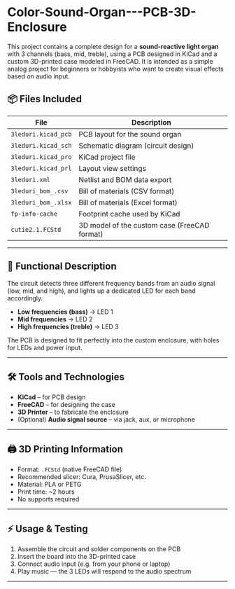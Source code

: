 # Color-Sound-Organ---PCB-3D-Enclosure
This project contains a complete design for a **sound-reactive light organ** with 3 channels (bass, mid, treble), using a PCB designed in KiCad and a custom 3D-printed case modeled in FreeCAD.
It is intended as a simple analog project for beginners or hobbyists who want to create visual effects based on audio input.


## 📦 Files Included

| File | Description |
|------|-------------|
| `3leduri.kicad_pcb` | PCB layout for the sound organ |
| `3leduri.kicad_sch` | Schematic diagram (circuit design) |
| `3leduri.kicad_pro` | KiCad project file |
| `3leduri.kicad_prl` | Layout view settings |
| `3leduri.xml`       | Netlist and BOM data export |
| `3leduri_bom_.csv`  | Bill of materials (CSV format) |
| `3leduri_bom_.xlsx` | Bill of materials (Excel format) |
| `fp-info-cache`     | Footprint cache used by KiCad |
| `cutie2.1.FCStd`    | 3D model of the custom case (FreeCAD format) |
---

## 🧠 Functional Description

The circuit detects three different frequency bands from an audio signal (low, mid, and high), and lights up a dedicated LED for each band accordingly.

- **Low frequencies (bass)** → LED 1
- **Mid frequencies** → LED 2
- **High frequencies (treble)** → LED 3

The PCB is designed to fit perfectly into the custom enclosure, with holes for LEDs and power input.

---

## 🛠 Tools and Technologies

- **KiCad** – for PCB design
- **FreeCAD** – for designing the case
- **3D Printer** – to fabricate the enclosure
- (Optional) **Audio signal source** – via jack, aux, or microphone

---

## 🖨️ 3D Printing Information

- Format: `.FCStd` (native FreeCAD file)
- Recommended slicer: Cura, PrusaSlicer, etc.
- Material: PLA or PETG
- Print time: ~2 hours
- No supports required

---

## ⚡ Usage & Testing

1. Assemble the circuit and solder components on the PCB
2. Insert the board into the 3D-printed case
3. Connect audio input (e.g. from your phone or laptop)
4. Play music — the 3 LEDs will respond to the audio spectrum

---
